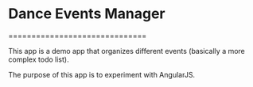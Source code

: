 # Dance Events Manager

==============================

This app is a demo app that organizes different events (basically a more complex todo list).

The purpose of this app is to experiment with AngularJS.
